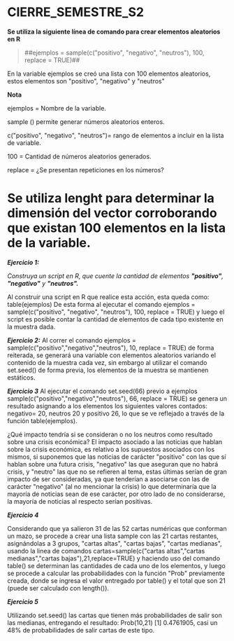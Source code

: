 # CIERRE_SEMESTRE_S2

**Se utiliza la siguiente línea de comando para crear elementos aleatorios en R**

> ##ejemplos = sample(c("positivo", "negativo", "neutros"), 100, replace = TRUE)## 


En la variable ejemplos se creó una lista con 100 elementos aleatorios, estos elementos
son "positivo", "negativo" y "neutros"

**Nota**

ejemplos = Nombre de la variable.

sample () permite generar números aleatorios enteros.

c("positivo", "negativo", "neutros")= rango de elementos a incluir en la lista de 
variable.

100 = Cantidad de números aleatorios generados. 

replace = ¿Se presentan repeticiones en los números?

# Se utiliza **lenght** para determinar la dimensión del vector corroborando que existan 100 elementos en la lista de la variable.

***Ejercicio 1:***

*Construya un script en R, que cuente la cantidad de elementos **"positivo"**, **"negativo"** y **"neutros".***

Al construir una script en R que realice esta acción, esta queda como:
table(ejemplos)
De esta forma al ejecutar el comando ejemplos = sample(c("positivo", "negativo", "neutros"), 100, replace = TRUE) y luego el script es posible contar la cantidad de elementos de cada tipo existente en la muestra dada.

***Ejercicio 2:***
Al correr el comando ejemplos = sample(c("positivo","negativo","neutros"), 10, replace = TRUE) de forma reiterada, se generará una variable con elementos aleatorios variando el contenido de la muestra cada vez, sin embargo al utilizar el comando set.seed() de forma previa, los elementos de la muestra se mantienen estáticos. 

***Ejercicio 3***
Al ejecutar el comando set.seed(66) previo a ejemplos sample(c("positivo","negativo","neutros"), 66, replace = TRUE) se genera un resultado asignando a los elementos los siguientes valores contados: negativo= 20, neutros 20 y positivo 26, lo que se ve reflejado a través de la función table(ejemplos).

¿Qué impacto tendría si se consideran o no los neutros como resultado sobre una crisis económica?
El impacto asociado a las noticias que hablan sobre la crisis económica, es relativo a los supuestos asociados con los mismos, si suponemos que las noticias de carácter "positivo" con las que sí hablan sobre una futura crisis, "negativo" las que aseguran que no habrá crisis, y "neutro" las que no se refieren al tema, estas últimas serían de gran impacto de ser consideradas, ya que tenderían a asociarse con las de carácter "negativo" (al no mencionar la crisis) lo que determinaría que la mayoría de noticias sean de ese carácter, por otro lado de no considerarse, la mayoría de noticias al respecto serían positivas.

***Ejercicio 4***

Considerando que ya salieron 31 de las 52 cartas numéricas que conforman un mazo, se procede a crear una lista sample con las 21 cartas restantes, asignándolas a 3 grupos, "cartas altas", "cartas bajas", "cartas medianas", usando la linea de comandos cartas=sample(c("cartas altas","cartas medianas","cartas bajas"),21,replace=TRUE) y haciendo uso del comando table() se determinan las cantidades de cada uno de los elementos, y luego se procede a calcular las probabilidades con la función "Prob" previamente creada, donde se ingresa el valor entregado por table() y el total que son 21 (puede ser calculado con length()). 

***Ejercicio 5***

Utilizando set.seed() las cartas que tienen más probabilidades de salir son las medianas, entregando el resultado: Prob(10,21) [1] 0.4761905, casi un 48% de probabilidades de salir cartas de este tipo. 
